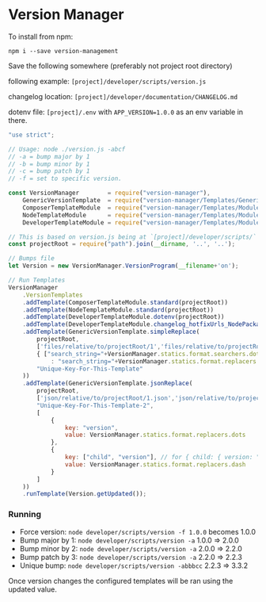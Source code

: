 # Version Manager

To install from npm:
```
npm i --save version-management
```

Save the following somewhere (preferably not project root directory) 

following example: `[project]/developer/scripts/version.js`

changelog location: `[project]/developer/documentation/CHANGELOG.md`

dotenv file: `[project]/.env` with `APP_VERSION=1.0.0` as an env variable in there. 
```javascript
"use strict";

// Usage: node ./version.js -abcf
// -a = bump major by 1
// -b = bump minor by 1
// -c = bump patch by 1
// -f = set to specific version.

const VersionManager        = require("version-manager"),
    GenericVersionTemplate  = require("version-manager/Templates/GenericVersionTemplate"),
    ComposerTemplateModule  = require("version-manager/Templates/Modules/PHP/ComposerTemplateModule"),
    NodeTemplateModule      = require("version-manager/Templates/Modules/NodeJS/NodeTemplateModule"),
    DeveloperTemplateModule = require("version-manager/Templates/Modules/DeveloperTemplateModule");

// This is based on version.js being at `[project]/developer/scripts/`
const projectRoot = require("path").join(__dirname, '..', '..'); 

// Bumps file
let Version = new VersionManager.VersionProgram(__filename+'on');

// Run Templates
VersionManager
    .VersionTemplates
    .addTemplate(ComposerTemplateModule.standard(projectRoot))
    .addTemplate(NodeTemplateModule.standard(projectRoot))
    .addTemplate(DeveloperTemplateModule.dotenv(projectRoot))
    .addTemplate(DeveloperTemplateModule.changelog_hotfixUrls_NodePackage(projectRoot, 'developer/documentation/CHANGELOG.md'))
    .addTemplate(GenericVersionTemplate.simpleReplace(
        projectRoot, 
        ['files/relative/to/projectRoot/1','files/relative/to/projectRoot/2.txt'],
        { ["search_string="+VersionManager.statics.format.searchers.dots]
            : "search_string="+VersionManager.statics.format.replacers.dots },
        "Unique-Key-For-This-Template"
    ))
    .addTemplate(GenericVersionTemplate.jsonReplace(
        projectRoot, 
        ['json/relative/to/projectRoot/1.json','json/relative/to/projectRoot/2.json'],
        "Unique-Key-For-This-Template-2",
        [
            {
                key: "version",
                value: VersionManager.statics.format.replacers.dots
            },
            {
                key: ["child", "version"], // for { child: { version: "1-0-0" }}
                value: VersionManager.statics.format.replacers.dash
            }
        ]
    ))
    .runTemplate(Version.getUpdated());
```

### Running

- Force version: `node developer/scripts/version -f 1.0.0` becomes 1.0.0
- Bump major by 1: `node developer/scripts/version -a` 1.0.0 => 2.0.0
- Bump minor by 2: `node developer/scripts/version -a` 2.0.0 => 2.2.0
- Bump patch by 3: `node developer/scripts/version -a` 2.2.0 => 2.2.3
- Unique bump: `node developer/scripts/version -abbbcc` 2.2.3 => 3.3.2

Once version changes the configured templates will be ran using the updated value.